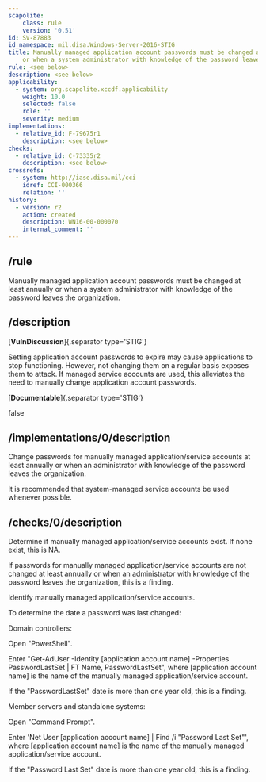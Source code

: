```yaml
---
scapolite:
    class: rule
    version: '0.51'
id: SV-87883
id_namespace: mil.disa.Windows-Server-2016-STIG
title: Manually managed application account passwords must be changed at least annually
    or when a system administrator with knowledge of the password leaves the organization.
rule: <see below>
description: <see below>
applicability:
  - system: org.scapolite.xccdf.applicability
    weight: 10.0
    selected: false
    role: ''
    severity: medium
implementations:
  - relative_id: F-79675r1
    description: <see below>
checks:
  - relative_id: C-73335r2
    description: <see below>
crossrefs:
  - system: http://iase.disa.mil/cci
    idref: CCI-000366
    relation: ''
history:
  - version: r2
    action: created
    description: WN16-00-000070
    internal_comment: ''
---
```



## /rule

Manually managed application account passwords must be changed at least annually or when a system administrator with knowledge of the password leaves the organization.

## /description

[**VulnDiscussion**]{.separator type='STIG'}

Setting application account passwords to expire may cause applications to stop functioning. However, not changing them on a regular basis exposes them to attack. If managed service accounts are used, this alleviates the need to manually change application account passwords.

[**Documentable**]{.separator type='STIG'}

false

## /implementations/0/description

Change passwords for manually managed application/service accounts at least annually or when an administrator with knowledge of the password leaves the organization.

It is recommended that system-managed service accounts be used whenever possible.

## /checks/0/description

Determine if manually managed application/service accounts exist. If none exist, this is NA.

If passwords for manually managed application/service accounts are not changed at least annually or when an administrator with knowledge of the password leaves the organization, this is a finding.

Identify manually managed application/service accounts.

To determine the date a password was last changed:

Domain controllers:

Open "PowerShell".

Enter "Get-AdUser -Identity [application account name] -Properties PasswordLastSet | FT Name, PasswordLastSet", where [application account name] is the name of the manually managed application/service account.

If the "PasswordLastSet" date is more than one year old, this is a finding.

Member servers and standalone systems:

Open "Command Prompt".

Enter 'Net User [application account name] | Find /i "Password Last Set"', where [application account name] is the name of the manually managed application/service account.

If the "Password Last Set" date is more than one year old, this is a finding.
